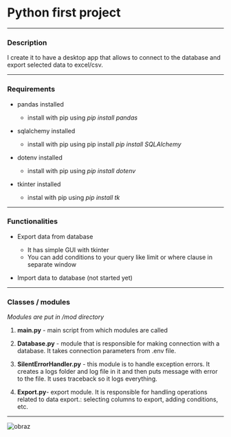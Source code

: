 # Python first project

---

### Description

I create it to have a desktop app that allows to connect to the database and export selected data to excel/csv.

---

### Requirements

- pandas installed
  
  - install with pip using *pip install pandas*

- sqlalchemy installed
  
  - install with pip using pip install *pip install SQLAlchemy*

- dotenv installed
  
  - install with pip using *pip install dotenv*

- tkinter installed
  
  - instal with pip using *pip install tk*

---

### Functionalities

- Export data from database 
  
  - It has simple GUI with tkinter
  - You can add conditions to your query like limit or where clause in separate window

- Import data to database (not started yet)

---

### Classes / modules

*Modules are put in /mod directory*

1. **main.py** - main script from which modules are called

2. **Database.py** - module that is responsible for making connection with a database. It takes connection parameters from .env file. 

3. **SilentErrorHandler.py** - this module is to handle exception errors. It creates a logs folder and log file in it and then puts message with error to the file. It uses traceback so it logs everything.

4. **Export.py**- export module. It is responsible for handling operations related to data export.: selecting columns to export, adding conditions, etc.

---

![obraz](https://github.com/lukmak0394/python_first_project/assets/58666224/32ff77fe-2432-4dec-8f53-c640c11d286f)

